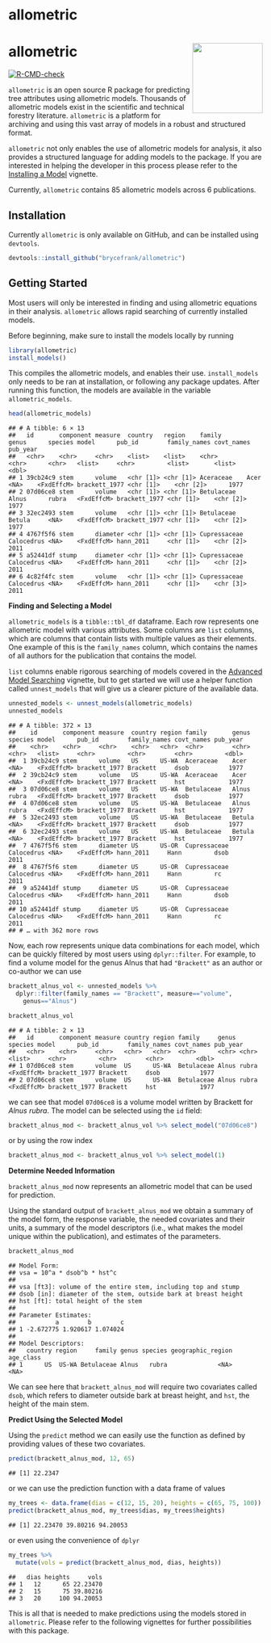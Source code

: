 allometric
================

# allometric <img src='docs/figures/logo.png' align="right" height="139" /></a>

<!-- badges: start -->

[![R-CMD-check](https://github.com/brycefrank/allometric/actions/workflows/check-standard.yaml/badge.svg)](https://github.com/brycefrank/allometric/actions/workflows/check-standard.yaml)
<!-- badges: end -->

`allometric` is an open source R package for predicting tree attributes
using allometric models. Thousands of allometric models exist in the
scientific and technical forestry literature. `allometric` is a platform
for archiving and using this vast array of models in a robust and
structured format.

`allometric` not only enables the use of allometric models for analysis,
it also provides a structured language for adding models to the package.
If you are interested in helping the developer in this process please
refer to the [Installing a
Model](https://brycefrank.com/allometric/articles/installing_a_model.html)
vignette.

Currently, `allometric` contains 85 allometric models across 6
publications.

## Installation

Currently `allometric` is only available on GitHub, and can be installed
using `devtools`.

``` r
devtools::install_github("brycefrank/allometric")
```

## Getting Started

Most users will only be interested in finding and using allometric
equations in their analysis. `allometric` allows rapid searching of
currently installed models.

Before beginning, make sure to install the models locally by running

``` r
library(allometric)
install_models()
```

This compiles the allometric models, and enables their use.
`install_models` only needs to be ran at installation, or following any
package updates. After running this function, the models are available
in the variable `allometric_models`.

``` r
head(allometric_models)
```

    ## # A tibble: 6 × 13
    ##   id       component measure  country   region    family       genus      species model      pub_id        family_names covt_names pub_year
    ##   <chr>    <chr>     <chr>    <list>    <list>    <chr>        <chr>      <chr>   <list>     <chr>         <list>       <list>        <dbl>
    ## 1 39cb24c9 stem      volume   <chr [1]> <chr [1]> Aceraceae    Acer       <NA>    <FxdEffcM> brackett_1977 <chr [1]>    <chr [2]>      1977
    ## 2 07d06ce8 stem      volume   <chr [1]> <chr [1]> Betulaceae   Alnus      rubra   <FxdEffcM> brackett_1977 <chr [1]>    <chr [2]>      1977
    ## 3 32ec2493 stem      volume   <chr [1]> <chr [1]> Betulaceae   Betula     <NA>    <FxdEffcM> brackett_1977 <chr [1]>    <chr [2]>      1977
    ## 4 4767f5f6 stem      diameter <chr [1]> <chr [1]> Cupressaceae Calocedrus <NA>    <FxdEffcM> hann_2011     <chr [1]>    <chr [2]>      2011
    ## 5 a52441df stump     diameter <chr [1]> <chr [1]> Cupressaceae Calocedrus <NA>    <FxdEffcM> hann_2011     <chr [1]>    <chr [2]>      2011
    ## 6 4c82f4fc stem      volume   <chr [1]> <chr [1]> Cupressaceae Calocedrus <NA>    <FxdEffcM> hann_2011     <chr [1]>    <chr [3]>      2011

**Finding and Selecting a Model**

`allometric_models` is a `tibble::tbl_df` dataframe. Each row represents
one allometric model with various attributes. Some columns are `list`
columns, which are columns that contain lists with multiple values as
their elements. One example of this is the `family_names` column, which
contains the names of all authors for the publication that contains the
model.

`list` columns enable rigorous searching of models covered in the
[Advanced Model
Searching](https://brycefrank.com/allometric/articles/advanced_model_searching.html)
vignette, but to get started we will use a helper function called
`unnest_models` that will give us a clearer picture of the available
data.

``` r
unnested_models <- unnest_models(allometric_models)
unnested_models
```

    ## # A tibble: 372 × 13
    ##    id       component measure  country region family       genus      species model      pub_id        family_names covt_names pub_year
    ##    <chr>    <chr>     <chr>    <chr>   <chr>  <chr>        <chr>      <chr>   <list>     <chr>         <chr>        <chr>         <dbl>
    ##  1 39cb24c9 stem      volume   US      US-WA  Aceraceae    Acer       <NA>    <FxdEffcM> brackett_1977 Brackett     dsob           1977
    ##  2 39cb24c9 stem      volume   US      US-WA  Aceraceae    Acer       <NA>    <FxdEffcM> brackett_1977 Brackett     hst            1977
    ##  3 07d06ce8 stem      volume   US      US-WA  Betulaceae   Alnus      rubra   <FxdEffcM> brackett_1977 Brackett     dsob           1977
    ##  4 07d06ce8 stem      volume   US      US-WA  Betulaceae   Alnus      rubra   <FxdEffcM> brackett_1977 Brackett     hst            1977
    ##  5 32ec2493 stem      volume   US      US-WA  Betulaceae   Betula     <NA>    <FxdEffcM> brackett_1977 Brackett     dsob           1977
    ##  6 32ec2493 stem      volume   US      US-WA  Betulaceae   Betula     <NA>    <FxdEffcM> brackett_1977 Brackett     hst            1977
    ##  7 4767f5f6 stem      diameter US      US-OR  Cupressaceae Calocedrus <NA>    <FxdEffcM> hann_2011     Hann         dsob           2011
    ##  8 4767f5f6 stem      diameter US      US-OR  Cupressaceae Calocedrus <NA>    <FxdEffcM> hann_2011     Hann         rc             2011
    ##  9 a52441df stump     diameter US      US-OR  Cupressaceae Calocedrus <NA>    <FxdEffcM> hann_2011     Hann         dsob           2011
    ## 10 a52441df stump     diameter US      US-OR  Cupressaceae Calocedrus <NA>    <FxdEffcM> hann_2011     Hann         rc             2011
    ## # … with 362 more rows

Now, each row represents unique data combinations for each model, which
can be quickly filtered by most users using `dplyr::filter`. For
example, to find a volume model for the genus Alnus that had
`"Brackett"` as an author or co-author we can use

``` r
brackett_alnus_vol <- unnested_models %>%
  dplyr::filter(family_names == "Brackett", measure=="volume",
    genus=="Alnus")

brackett_alnus_vol
```

    ## # A tibble: 2 × 13
    ##   id       component measure country region family     genus species model      pub_id        family_names covt_names pub_year
    ##   <chr>    <chr>     <chr>   <chr>   <chr>  <chr>      <chr> <chr>   <list>     <chr>         <chr>        <chr>         <dbl>
    ## 1 07d06ce8 stem      volume  US      US-WA  Betulaceae Alnus rubra   <FxdEffcM> brackett_1977 Brackett     dsob           1977
    ## 2 07d06ce8 stem      volume  US      US-WA  Betulaceae Alnus rubra   <FxdEffcM> brackett_1977 Brackett     hst            1977

we can see that model `07d06ce8` is a volume model written by Brackett
for *Alnus rubra*. The model can be selected using the `id` field:

``` r
brackett_alnus_mod <- brackett_alnus_vol %>% select_model("07d06ce8")
```

or by using the row index

``` r
brackett_alnus_mod <- brackett_alnus_vol %>% select_model(1)
```

**Determine Needed Information**

`brackett_alnus_mod` now represents an allometric model that can be used
for prediction.

Using the standard output of `brackett_alnus_mod` we obtain a summary of
the model form, the response variable, the needed covariates and their
units, a summary of the model descriptors (i.e., what makes the model
unique within the publication), and estimates of the parameters.

``` r
brackett_alnus_mod
```

    ## Model Form: 
    ## vsa = 10^a * dsob^b * hst^c 
    ##  
    ## vsa [ft3]: volume of the entire stem, including top and stump
    ## dsob [in]: diameter of the stem, outside bark at breast height
    ## hst [ft]: total height of the stem
    ## 
    ## Parameter Estimates: 
    ##           a        b        c
    ## 1 -2.672775 1.920617 1.074024
    ## 
    ## Model Descriptors: 
    ##   country region     family genus species geographic_region age_class
    ## 1      US  US-WA Betulaceae Alnus   rubra              <NA>      <NA>

We can see here that `brackett_alnus_mod` will require two covariates
called `dsob`, which refers to diameter outside bark at breast height,
and `hst`, the height of the main stem.

**Predict Using the Selected Model**

Using the `predict` method we can easily use the function as defined by
providing values of these two covariates.

``` r
predict(brackett_alnus_mod, 12, 65)
```

    ## [1] 22.2347

or we can use the prediction function with a data frame of values

``` r
my_trees <- data.frame(dias = c(12, 15, 20), heights = c(65, 75, 100))
predict(brackett_alnus_mod, my_trees$dias, my_trees$heights)
```

    ## [1] 22.23470 39.80216 94.20053

or even using the convenience of `dplyr`

``` r
my_trees %>%
  mutate(vols = predict(brackett_alnus_mod, dias, heights))
```

    ##   dias heights     vols
    ## 1   12      65 22.23470
    ## 2   15      75 39.80216
    ## 3   20     100 94.20053

This is all that is needed to make predictions using the models stored
in `allometric`. Please refer to the following vignettes for further
possibilities with this package.
